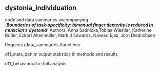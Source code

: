 ## dystonia_individuation

code and data summaries accompanying  
***'Boundaries of task-specificity: bimanual finger dexterity is reduced in musician’s dystonia'***
Authors: Anna Sadnicka,Tobias Wiestler, Katherine Butler, Eckart Altenmuller,
Mark J Edwards, Naveed Ejaz, Jörn Diedrichsen 

Requires 
/data_summaries
/functions

df1_stats_beh.m 
output statistics in methods and results

df1_behavioural.m
full analysis
